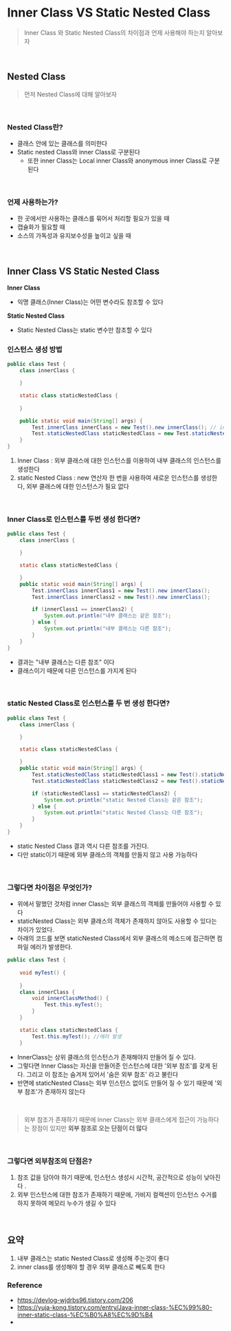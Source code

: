 # Inner Class VS Static Nested Class
> Inner Class 와 Static Nested Class의 차이점과 언제 사용해야 하는지 알아보자
<br>

## Nested Class
> 먼저 Nested Class에 대해 알아보자
<br>

### Nested Class란?
- 클래스 안에 있는 클래스를 의미한다
- Static nested Class와 inner Class로 구분된다
  - 또한 inner Class는 Local inner Class와 anonymous inner Class로 구분된다
<br>

### 언제 사용하는가?
- 한 곳에서만 사용하는 클래스를 묶어서 처리할 필요가 있을 때
- 캡슐화가 필요할 때
- 소스의 가독성과 유지보수성을 높이고 싶을 때
<br>

## Inner Class VS Static Nested Class
**Inner Class**
- 익명 클래스(Inner Class)는 어떤 변수라도 참조할 수 있다

**Static Nested Class**
- Static Nested Class는 static 변수만 참조할 수 있다

### 인스턴스 생성 방법
```java
public class Test {
    class innerClass {

    }

    static class staticNestedClass {
      
    }

    public static void main(String[] args) {
        Test.innerClass innerClass = new Test().new innerClass(); // inner Class 생성 방법 new 연산자를 두 번 사용한다
        Test.staticNestedClass staticNestedClass = new Test.staticNestedClass(); // static Nested Class 생성 방법 
    }
}

```

1. Inner Class : 외부 클래스에 대한 인스턴스를 이용하여 내부 클래스의 인스턴스를 생성한다
2. static Nested Class : new 연산자 한 번을 사용하여 새로운 인스턴스를 생성한다, 외부 클래스에 대한 인스턴스가 필요 없다
<br>


### Inner Class로 인스턴스를 두번 생성 한다면?

```java
public class Test {
    class innerClass {

    }

    static class staticNestedClass {

    }
    public static void main(String[] args) {
        Test.innerClass innerClass1 = new Test().new innerClass();
        Test.innerClass innerClass2 = new Test().new innerClass();

        if (innerClass1 == innerClass2) {
            System.out.println("내부 클래스는 같은 참조");
        } else {
            System.out.println("내부 클래스는 다른 참조");
        }
    }
}

```

- 결과는 "내부 클래스는 다른 참조" 이다
- 클래스이기 때문에 다른 인스턴스를 가지게 된다
<br>

### static Nested Class로 인스턴스를 두 번 생성 한다면?


```java
public class Test {
    class innerClass {

    }

    static class staticNestedClass {

    }
    public static void main(String[] args) {
        Test.staticNestedClass staticNestedClass1 = new Test().staticNestedClass();
        Test.staticNestedClass staticNestedClass2 = new Test().staticNestedClass();

        if (staticNestedClass1 == staticNestedClass2) {
            System.out.println("static Nested Class는 같은 참조");
        } else {
            System.out.println("static Nested Class는 다른 참조");
        }
    }
}

```

- static Nested Class 결과 역시 다른 참조를 가진다.
- 다만 static이기 때문에 외부 클래스의 객체를 만들지 않고 사용 가능하다
<br>

### 그렇다면 차이점은 무엇인가?
- 위에서 말했던 것처럼 inner Class는 외부 클래스의 객체를 만들어야 사용할 수 있다
- staticNested Class는 외부 클래스의 객체가 존재하지 않아도 사용할 수 있다는 차이가 있었다. 
- 아래의 코드를 보면 staticNested Class에서 외부 클래스의 메소드에 접근하면 컴파일 에러가 발생한다.

```java
public class Test {
    
    void myTest() {
        
    }
    class innerClass {
        void innerClassMethod() {
            Test.this.myTest();
        }
    }

    static class staticNestedClass {
        Test.this.myTest(); //에러 발생
    }
```

- InnerClass는 상위 클래스의 인스턴스가 존재해야지 만들어 질 수 있다. 
- 그렇다면 Inner Class는 자신을 만들어준 인스턴스에 대한 '외부 참조'를 갖게 된다. 그리고 이 참조는 숨겨져 있어서 '숨은 외부 참조' 라고 불린다
- 반면에 staticNested Class는 외부 인스턴스 없이도 만들어 질 수 있기 때문에 '외부 참조'가 존재하지 않는다
<br>

> 외부 참조가 존재하기 때문에 Inner Class는 외부 클래스에게 접근이 가능하다는 장점이 있지만 **외부 참조로 오는 단점이 더 많다**
<br>


### 그렇다면 외부참조의 단점은?

1. 참조 값을 담아야 하기 때문에, 인스턴스 생성시 시간적, 공간적으로 성능이 낮아진다 .
2. 외부 인스턴스에 대한 참조가 존재하기 때문에, 가비지 컬렉션이 인스턴스 수거를 하지 못하여 메모리 누수가 생길 수 있다
<br>

## 요약
1. 내부 클래스는 static Nested Class로 생성해 주는것이 좋다
2. inner class를 생성해야 할 경우 외부 클래스로 빼도록 한다


### Reference
- https://devlog-wjdrbs96.tistory.com/206
- https://yuja-kong.tistory.com/entry/Java-inner-class-%EC%99%80-inner-static-class-%EC%B0%A8%EC%9D%B4
- 
